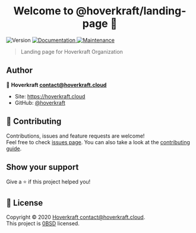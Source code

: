 <h1 align="center">Welcome to @hoverkraft/landing-page 👋</h1>
<p>
  <img alt="Version" src="https://img.shields.io/badge/version-0.1.0-blue.svg?cacheSeconds=2592000" />
  <a title="Read documentation" href="https://github.com/hoverkraft-tech/landing-page#readme" target="_blank">
    <img alt="Documentation" src="https://img.shields.io/badge/documentation-yes-brightgreen.svg" />
  </a>
  <a title="View repository activity" href="https://github.com/hoverkraft-tech/landing-page/graphs/commit-activity" target="_blank">
    <img alt="Maintenance" src="https://img.shields.io/badge/Maintained%3F-yes-green.svg" />
  </a>
</p>

> Landing page for Hoverkraft Organization

## Author

👤 **Hoverkraft <contact@hoverkraft.cloud>**

- Site: <https://hoverkraft.cloud>
- GitHub: [@hoverkraft](https://github.com/hoverkraft-tech)

## 🤝 Contributing

Contributions, issues and feature requests are welcome!<br />Feel free to check [issues page](https://github.com/hoverkraft-tech/landing-page/issues). You can also take a look at the [contributing guide](https://github.com/hoverkraft-tech/landing-page/blob/main/CONTRIBUTING.md).

## Show your support

Give a ⭐️ if this project helped you!

## 📝 License

Copyright © 2020 [Hoverkraft <contact@hoverkraft.cloud>](https://github.com/hoverkraft).<br />
This project is [0BSD](https://github.com/hoverkraft/landing-page/blob/main/LICENSE) licensed.
